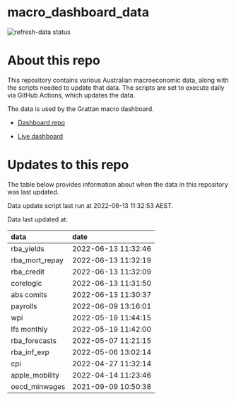 
<!-- README.md is generated from README.Rmd. Please edit that file -->

# macro\_dashboard\_data

<!-- badges: start -->

![refresh-data
status](https://github.com/grattan/macro_dashboard_data/workflows/refresh-data/badge.svg)

<!-- badges: end -->

# About this repo

This repository contains various Australian macroeconomic data, along
with the scripts needed to update that data. The scripts are set to
execute daily via GitHub Actions, which updates the data.

The data is used by the Grattan macro dashboard.

  - [Dashboard repo](https://github.com/grattan/macrodashboard)

  - [Live dashboard](https://mattcowgill.shinyapps.io/macrodashboard/)

# Updates to this repo

The table below provides information about when the data in this
repository was last updated.

Data update script last run at 2022-06-13 11:32:53 AEST.

Data last updated at:

| data             | date                |
| :--------------- | :------------------ |
| rba\_yields      | 2022-06-13 11:32:46 |
| rba\_mort\_repay | 2022-06-13 11:32:19 |
| rba\_credit      | 2022-06-13 11:32:09 |
| corelogic        | 2022-06-13 11:31:50 |
| abs comits       | 2022-06-13 11:30:37 |
| payrolls         | 2022-06-09 13:16:01 |
| wpi              | 2022-05-19 11:44:15 |
| lfs monthly      | 2022-05-19 11:42:00 |
| rba\_forecasts   | 2022-05-07 11:21:15 |
| rba\_inf\_exp    | 2022-05-06 13:02:14 |
| cpi              | 2022-04-27 11:32:14 |
| apple\_mobility  | 2022-04-14 11:23:46 |
| oecd\_minwages   | 2021-09-09 10:50:38 |
